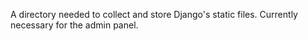 A directory needed to collect and store Django's static files.
Currently necessary for the admin panel.